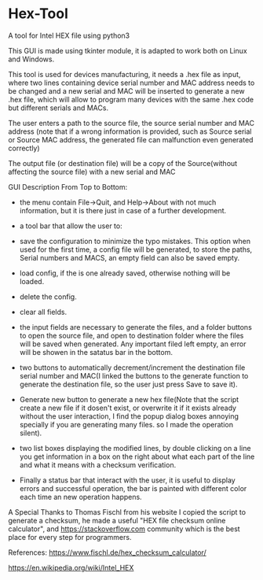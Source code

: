 # Hex-Tool
A tool for Intel HEX file using python3

This GUI is made using tkinter module, it is adapted to work both on Linux and Windows.

This tool is used for devices manufacturing, it needs a .hex file as input, where two lines containing device serial number and MAC address needs to be changed and a new serial and MAC will be inserted to generate a new .hex file, which will allow to program many devices with the same .hex code but different serials and MACs.

The user enters a path to the source file, the source serial number and MAC address (note that if a wrong information is provided, such as Source serial or Source MAC address, the generated file can malfunction even generated correctly)

The output file (or destination file) will be a copy of the Source(without affecting the source file) with a new serial and MAC

GUI Description From Top to Bottom:
 - the menu contain File->Quit, and Help->About with not much information, but it is there just in case of a further development.
  
 - a tool bar that allow the user to:
  
 - save the configuration to minimize the typo mistakes. This option when used for the first time, a config file will be generated, to store the paths, Serial numbers and MACS, an empty field can also be saved empty.
  
 - load config, if the is one already saved, otherwise nothing will be loaded.
  
 - delete the config.
  
 - clear all fields.

  - the input fields are necessary to generate the files, and a folder buttons to open the source file, and open to destination folder where the files will be saved when generated. Any important filed left empty, an error will be showen in the satatus bar in the bottom.
  - two buttons to automatically decrement/increment the destination file serial number and MAC(I linked the buttons to the generate function to generate the destination file, so the user just press Save to save it).
  - Generate new button to generate a new hex file(Note that the script create a new file if it dosen't exist, or overwrite it if it exists already without the user interaction, I find the popup dialog boxes annoying specially if you are generating many files. so I made the operation silent).
  - two list boxes displaying the modified lines, by double clicking on a line you get information in a box on the right about what each part of the line and what it means with a checksum verification.
  - Finally a status bar that interact with the user, it is useful to display errors and successful operation, the bar is painted  with different color each time an new operation happens.
    
A Special Thanks to Thomas Fischl from his website I copied the script to generate a checksum, he made a useful "HEX file checksum online calculator", and https://stackoverflow.com community which is the best place for every step for programmers.

References:
https://www.fischl.de/hex_checksum_calculator/

https://en.wikipedia.org/wiki/Intel_HEX
